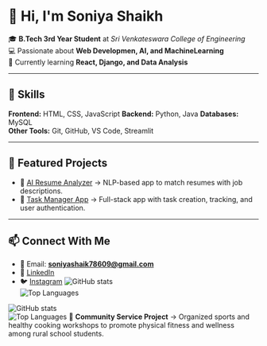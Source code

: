 # 👋 Hi, I'm Soniya Shaikh  

🎓 **B.Tech 3rd Year Student** at *Sri Venkateswara College of Engineering*  
💻 Passionate about **Web Developmen, AI, and MachineLearning**  
🌱 Currently learning **React, Django, and Data Analysis**  

---

## 🚀 Skills  

**Frontend:** HTML, CSS, JavaScript 
**Backend:** Python, Java 
**Databases:** MySQL  
**Other Tools:** Git, GitHub, VS Code, Streamlit  

---

## 📌 Featured Projects  

- 🔹 [AI Resume Analyzer](#) → NLP-based app to match resumes with job descriptions.  
- 🔹 [Task Manager App](#) → Full-stack app with task creation, tracking, and user authentication.    

---

## 📫 Connect With Me  

- 📧 Email: **soniyashaik78609@gmail.com**  
- 🔗 [LinkedIn](https://www.linkedin.com/in/soniya-shaik-8191b9329?utm_source=share&utm_campaign=share_via&utm_content=profile&utm_medium=android_app)  
- 🐦 [Instagram](https://www.instagram.com/_shaiksoniya29_?utm_source=qr&igsh=aHh2MTgyYXoxaGNv) 
![GitHub stats](https://github-readme-stats.vercel.app/api?username=29Shaikhh&show_icons=true&theme=tokyonight)  
![Top Languages](https://github-readme-stats.vercel.app/api/top-langs/?username=29Shaikhh&layout=compact&theme=tokyonight)  



![GitHub stats](https://github-readme-stats.vercel.app/api?username=29Shaikhh&show_icons=true&theme=tokyonight)  
![Top Languages](https://github-readme-stats.vercel.app/api/top-langs/?username=29Shaikhh&layout=compact&theme=tokyonight) 
🔹 **Community Service Project** → Organized sports and healthy cooking workshops to promote physical fitness and wellness among rural school students.  
